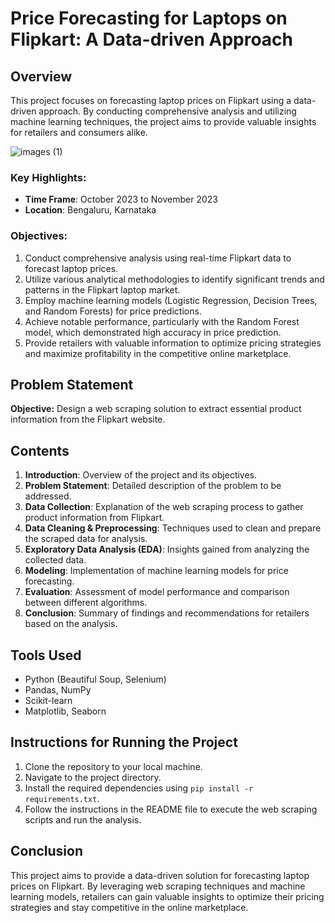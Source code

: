 # Price Forecasting for Laptops on Flipkart: A Data-driven Approach

## Overview

This project focuses on forecasting laptop prices on Flipkart using a data-driven approach. By conducting comprehensive analysis and utilizing machine learning techniques, the project aims to provide valuable insights for retailers and consumers alike.

![images (1)](https://github.com/vishnu55510/Flipkart_laptop/assets/162179720/f4d406c8-e616-487f-bc78-6deed416b4da)

### Key Highlights:

- **Time Frame**: October 2023 to November 2023
- **Location**: Bengaluru, Karnataka

### Objectives:

1. Conduct comprehensive analysis using real-time Flipkart data to forecast laptop prices.
2. Utilize various analytical methodologies to identify significant trends and patterns in the Flipkart laptop market.
3. Employ machine learning models (Logistic Regression, Decision Trees, and Random Forests) for price predictions.
4. Achieve notable performance, particularly with the Random Forest model, which demonstrated high accuracy in price prediction.
5. Provide retailers with valuable information to optimize pricing strategies and maximize profitability in the competitive online marketplace.

## Problem Statement

**Objective:** Design a web scraping solution to extract essential product information from the Flipkart website.

## Contents

1. **Introduction**: Overview of the project and its objectives.
2. **Problem Statement**: Detailed description of the problem to be addressed.
3. **Data Collection**: Explanation of the web scraping process to gather product information from Flipkart.
4. **Data Cleaning & Preprocessing**: Techniques used to clean and prepare the scraped data for analysis.
5. **Exploratory Data Analysis (EDA)**: Insights gained from analyzing the collected data.
6. **Modeling**: Implementation of machine learning models for price forecasting.
7. **Evaluation**: Assessment of model performance and comparison between different algorithms.
8. **Conclusion**: Summary of findings and recommendations for retailers based on the analysis.

## Tools Used

- Python (Beautiful Soup, Selenium)
- Pandas, NumPy
- Scikit-learn
- Matplotlib, Seaborn


## Instructions for Running the Project

1. Clone the repository to your local machine.
2. Navigate to the project directory.
3. Install the required dependencies using `pip install -r requirements.txt`.
4. Follow the instructions in the README file to execute the web scraping scripts and run the analysis.

## Conclusion

This project aims to provide a data-driven solution for forecasting laptop prices on Flipkart. By leveraging web scraping techniques and machine learning models, retailers can gain valuable insights to optimize their pricing strategies and stay competitive in the online marketplace.
